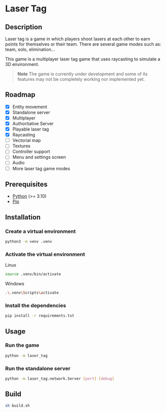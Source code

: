 # Laser Tag

## Description

Laser tag is a game in which players shoot lasers at each other to earn points for themselves or their team. There are several game modes such as: team, solo, elimination...

This game is a multiplayer laser tag game that uses raycasting to simulate a 3D environment.

> **Note**
> The game is currently under development and some of its features may not be completely working nor implemented yet.

## Roadmap

- [X] Entity movement
- [X] Standalone server
- [X] Multiplayer
- [X] Authoritative Server
- [X] Playable laser tag
- [X] Raycasting
- [ ] Vectorial map
- [ ] Textures
- [ ] Controller support
- [ ] Menu and settings screen
- [ ] Audio
- [ ] More laser tag game modes

## Prerequisites

- [Python](https://www.python.org/) (>= 3.10)
- [Pip](https://pypi.org/project/pip/)

## Installation

### Create a virtual environment

```bash
python3 -m venv .venv
```

### Activate the virtual environment

Linux

```bash
source .venv/bin/activate
```

Windows

```bash
.\.venv\Scripts\activate
```

### Install the dependencies

```bash
pip install -r requirements.txt
```

## Usage

### Run the game

```bash
python -m laser_tag
```

### Run the standalone server

```bash
python -m laser_tag.network.Server [port] [debug]
```

## Build

```bash
sh build.sh
```
